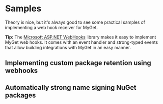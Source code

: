 # Samples

Theory is nice, but it's always good to see some practical samples of implementing a web hook receiver for MyGet.

<p class="alert alert-success">
<strong>Tip:</strong> The <a href="https://github.com/aspnet/WebHooks">Microsoft ASP.NET WebHooks</a> library makes it easy to implement MyGet web hooks. It comes with an event handler and strong-typed events that allow building integrations with MyGet in an easy manner.
</p>

## Implementing custom package retention using webhooks

## Automatically strong name signing NuGet packages
